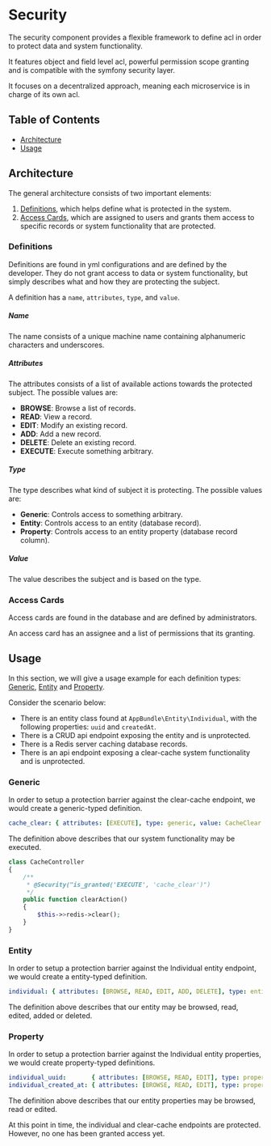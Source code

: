 # Security

The security component provides a flexible framework to define acl in order to protect data and system functionality.

It features object and field level acl, powerful permission scope granting and is compatible with the symfony security layer.

It focuses on a decentralized approach, meaning each microservice is in charge of its own acl.

## Table of Contents

- [Architecture](#architecture)
- [Usage](#usage)

## Architecture

The general architecture consists of two important elements: 

1. [Definitions](#definitions), which helps define what is protected in the system.
2. [Access Cards](#access-cards), which are assigned to users and grants them access to specific records or system functionality that are protected.

### Definitions

Definitions are found in yml configurations and are defined by the developer. They do not grant access to data or system functionality, but simply describes what and how they are protecting the subject.

A definition has a `name`, `attributes`, `type`, and `value`.

##### Name

The name consists of a unique machine name containing alphanumeric characters and underscores.

##### Attributes

The attributes consists of a list of available actions towards the protected subject. The possible values are:

- **BROWSE**: Browse a list of records.
- **READ**: View a record.
- **EDIT**: Modify an existing record.
- **ADD**: Add a new record.
- **DELETE**: Delete an existing record.
- **EXECUTE**: Execute something arbitrary.

##### Type

The type describes what kind of subject it is protecting. The possible values are:

- **Generic**: Controls access to something arbitrary.
- **Entity**: Controls access to an entity (database record).
- **Property**: Controls access to an entity property (database record column).

##### Value

The value describes the subject and is based on the type.

### Access Cards

Access cards are found in the database and are defined by administrators.

An access card has an assignee and a list of permissions that its granting.

## Usage

In this section, we will give a usage example for each definition types: [Generic](#generic), [Entity](#entity) and [Property](#property).

Consider the scenario below:

- There is an entity class found at `AppBundle\Entity\Individual`, with the following properties: `uuid` and `createdAt`.
- There is a CRUD api endpoint exposing the entity and is unprotected.
- There is a Redis server caching database records.
- There is an api endpoint exposing a clear-cache system functionality and is unprotected.

### Generic

In order to setup a protection barrier against the clear-cache endpoint, we would create a generic-typed definition.

```yml
cache_clear: { attributes: [EXECUTE], type: generic, value: CacheClear }
```

The definition above describes that our system functionality may be executed.

```php
class CacheController
{
    /**
     * @Security("is_granted('EXECUTE', 'cache_clear')")
     */
    public function clearAction()
    {
        $this->>redis->clear();
    }
}
```

### Entity

In order to setup a protection barrier against the Individual entity endpoint, we would create a entity-typed definition.

```yml
individual: { attributes: [BROWSE, READ, EDIT, ADD, DELETE], type: entity, value: AppBundle\Entity\Individual }
```

The definition above describes that our entity may be browsed, read, edited, added or deleted.

### Property

In order to setup a protection barrier against the Individual entity properties, we would create property-typed definitions.

```yml
individual_uuid:       { attributes: [BROWSE, READ, EDIT], type: property, value: AppBundle\Entity\Individual.uuid }
individual_created_at: { attributes: [BROWSE, READ, EDIT], type: property, value: AppBundle\Entity\Individual.createdAt }
```

The definition above describes that our entity properties may be browsed, read or edited.

At this point in time, the individual and clear-cache endpoints are protected. However, no one has been granted access yet.

